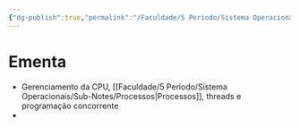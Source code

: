 ```yaml
---
{"dg-publish":true,"permalink":"/Faculdade/5 Periodo/Sistema Operacionais/SO/","tags":["root"],"created":"2024-07-08T15:52:06.490-03:00"}
---
```



# Ementa

- Gerenciamento da CPU, [[Faculdade/5 Periodo/Sistema Operacionais/Sub-Notes/Processos\|Processos]], threads e programação concorrente
- 